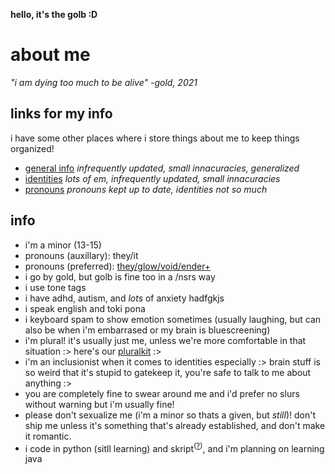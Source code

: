 **hello, it's the golb :D**

# about me
*"i am dying too much to be alive" -gold, 2021*

## links for my info
i have some other places where i store things about me to keep things organized!
- [general info](https://goldstargloww.carrd.co) *infrequently updated, small innacuracies, generalized*
- [identities](https://rentry.co/goldstargloww) *lots of em, infrequently updated, small innacuracies*
- [pronouns](https://en.pronouns.page/@goldstargloww) *pronouns kept up to date, identities not so much*

## info

- i'm a minor (13-15)
- pronouns (auxillary): they/it
- pronouns (preferred): [they/glow/void/ender+](https://en.pronouns.page/@goldstargloww)
- i go by gold, but golb is fine too in a /nsrs way
- i use tone tags
- i have adhd, autism, and *lots* of anxiety hadfgkjs
- i speak english and toki pona
- i keyboard spam to show emotion sometimes (usually laughing, but can also be when i'm embarrased or my brain is bluescreening)
- i'm plural! it's usually just me, unless we're more comfortable in that situation :> here's our [pluralkit](https://dash.pluralkit.me/profile/s/mttho) :>
- i'm an inclusionist when it comes to identities especially :> brain stuff is so weird that it's stupid to gatekeep it, you're safe to talk to me about anything :>
- you are completely fine to swear around me and i'd prefer no slurs without warning but i'm usually fine!
- please don't sexualize me (i'm a minor so thats a given, but *still*)! don't ship me unless it's something that's already established, and don't make it romantic.
- i code in python (sitll learning) and skript<sup>([?](https://github.com/SkriptLang/Skript#readme))</sup>, and i'm planning on learning java
